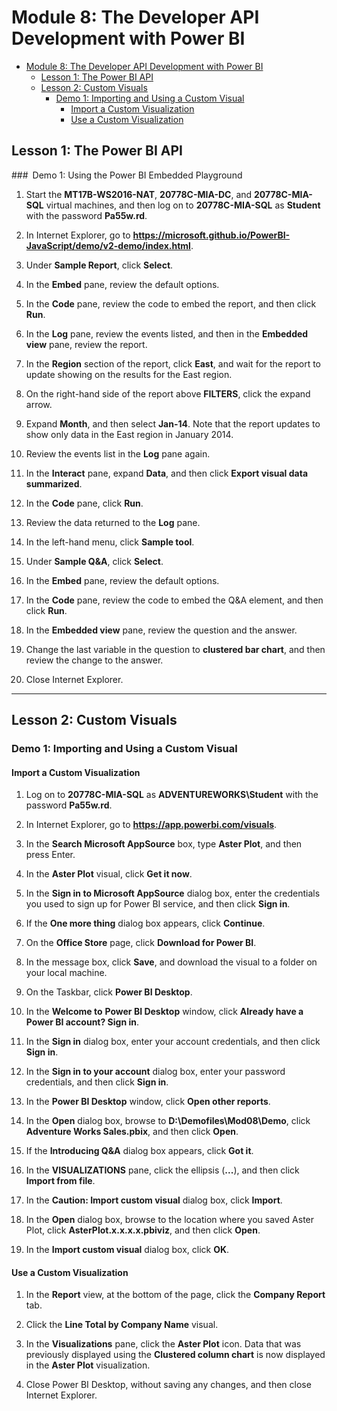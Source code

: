 # Module 8: The Developer API Development with Power BI

- [Module 8: The Developer API Development with Power BI](#module-8-the-developer-api-development-with-power-bi)
  - [Lesson 1: The Power BI API](#lesson-1-the-power-bi-api)
  - [Lesson 2: Custom Visuals](#lesson-2-custom-visuals)
    - [Demo 1: Importing and Using a Custom Visual](#demo-1-importing-and-using-a-custom-visual)
      - [Import a Custom Visualization](#import-a-custom-visualization)
      - [Use a Custom Visualization](#use-a-custom-visualization)


## Lesson 1: The Power BI API 

### Demo 1: Using the Power BI Embedded Playground

1. Start the **MT17B-WS2016-NAT**, **20778C-MIA-DC**, and **20778C-MIA-SQL** virtual machines, and then log on to **20778C-MIA-SQL** as **Student** with the password **Pa55w.rd**.

2. In Internet Explorer, go to **https://microsoft.github.io/PowerBI-JavaScript/demo/v2-demo/index.html**.

3. Under **Sample Report**, click **Select**.

4. In the **Embed** pane, review the default options.

5. In the **Code** pane, review the code to embed the report, and then click **Run**.

6. In the **Log** pane, review the events listed, and then in the **Embedded view** pane, review the report.

7. In the **Region** section of the report, click **East**, and wait for the report to update showing on the results for the East region.

8. On the right-hand side of the report above **FILTERS**, click the expand arrow.

9. Expand **Month**, and then select **Jan-14**. Note that the report updates to show only data in the East region in January 2014.

10. Review the events list in the **Log** pane again.

11. In the **Interact** pane, expand **Data**, and then click **Export visual data summarized**.

12. In the **Code** pane, click **Run**.

13. Review the data returned to the **Log** pane.

14. In the left-hand menu, click **Sample tool**.

15. Under **Sample Q&A**, click **Select**.

16. In the **Embed** pane, review the default options.

17. In the **Code** pane, review the code to embed the Q&A element, and then click **Run**.

18. In the **Embedded view** pane, review the question and the answer.

19. Change the last variable in the question to **clustered bar chart**, and then review the change to the answer.

20. Close Internet Explorer.

---

## Lesson 2: Custom Visuals

### Demo 1: Importing and Using a Custom Visual

#### Import a Custom Visualization

1. Log on to **20778C-MIA-SQL** as **ADVENTUREWORKS\\Student** with the password **Pa55w.rd**.

2. In Internet Explorer, go to **https://app.powerbi.com/visuals**.

3. In the **Search Microsoft AppSource** box, type **Aster Plot**, and then press Enter.

4. In the **Aster Plot** visual, click **Get it now**.

5. In the **Sign in to Microsoft AppSource** dialog box, enter the credentials you used to sign up for Power BI service, and then click **Sign in**.

6. If the **One more thing** dialog box appears, click **Continue**.

7. On the **Office Store** page, click **Download for Power BI**.

8. In the message box, click **Save**, and download the visual to a folder on your local machine.

9. On the Taskbar, click **Power BI Desktop**.

10. In the **Welcome to** **Power BI Desktop** window, click **Already have a Power BI account? Sign in**.

11. In the **Sign in** dialog box, enter your account credentials, and then click **Sign in**.

12. In the **Sign in to your account** dialog box, enter your password credentials, and then click **Sign in**.

13. In the **Power BI Desktop** window, click **Open other reports**.

14. In the **Open** dialog box, browse to **D:\\Demofiles\\Mod08\\Demo**, click **Adventure Works Sales.pbix**, and then click **Open**.

15. If the **Introducing Q&A** dialog box appears, click **Got it**.

16. In the **VISUALIZATIONS** pane, click the ellipsis (**...**), and then click **Import from file**.

17. In the **Caution: Import custom visual** dialog box, click **Import**.

18. In the **Open** dialog box, browse to the location where you saved Aster Plot, click **AsterPlot.x.x.x.x.pbiviz**, and then click **Open**.

19. In the **Import custom visual** dialog box, click **OK**.

#### Use a Custom Visualization

1. In the **Report** view, at the bottom of the page, click the **Company Report** tab.

2. Click the **Line Total by Company Name** visual.

3. In the **Visualizations** pane, click the **Aster Plot** icon. Data that was previously displayed using the **Clustered column chart** is now displayed in the **Aster Plot** visualization.

4. Close Power BI Desktop, without saving any changes, and then close Internet Explorer.
